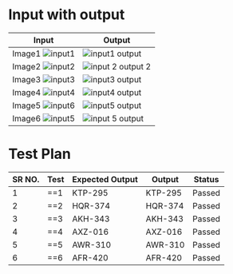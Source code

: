 
# Input with output

| Input  | Output  |
|-|-|
| Image1 ![input1](https://user-images.githubusercontent.com/98817564/160225424-fd0292f0-cb21-41f7-9bff-589ef21d2861.jpg) |![input1 output](https://user-images.githubusercontent.com/98817564/160225464-3374f742-34df-4ed3-992d-3844f8e8d402.png) |
| Image2 ![input2](https://user-images.githubusercontent.com/98817564/160225838-5cdc5e68-e0cc-4b1b-b623-07e74b88836a.jpg) |![input 2 output 2](https://user-images.githubusercontent.com/98817564/160225922-84970196-f2d4-467c-975d-6fa3624ce6b5.png) |
| Image3 ![input3](https://user-images.githubusercontent.com/98817564/160226445-c49602ec-ecb0-418e-aafd-0b0257ea3e53.jpg) |![input3 output](https://user-images.githubusercontent.com/98817564/160226462-c8ade7ab-f4fd-4c32-8620-331609072817.png) |
|Image4 ![input4](https://user-images.githubusercontent.com/98817564/160226715-87bbf1af-5467-4959-90fe-7632c112c316.jpg)| ![input4 output](https://user-images.githubusercontent.com/98817564/160226739-4276d062-150b-43b3-8251-96b1cf14edba.png) |
| Image5 ![input6](https://user-images.githubusercontent.com/98817564/160226793-64c9f5b2-6647-45df-aae9-32277e807830.jpg)|![input5 output](https://user-images.githubusercontent.com/98817564/160226768-42c6e5f5-acca-4204-a83d-af7294e907ee.png) |
| Image6 ![input5](https://user-images.githubusercontent.com/98817564/160226822-4e0ec941-767a-4330-81cf-acdadbbb69d8.jpg) |![input 5 output](https://user-images.githubusercontent.com/98817564/160226913-59779a12-381b-4c92-9a4e-cc84d3eb16c0.png)

# Test Plan
| SR NO. | Test | Expected Output| Output| Status |
|--|--|--|--|--|
| 1 | ==1 |KTP-295 | KTP-295 | Passed |
| 2 | ==2  | HQR-374 | HQR-374  | Passed |
| 3 |  ==3  |AKH-343 | AKH-343 |Passed |
| 4| ==4 | AXZ-016 | AXZ-016 |Passed |
| 5 | ==5 | AWR-310 |AWR-310 | Passed |
| 6 |==6 |AFR-420 | AFR-420| Passed |















